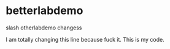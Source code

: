 # betterlabdemo
slash otherlabdemo
changess


I am totally changing this line because fuck it.
This is my code.
